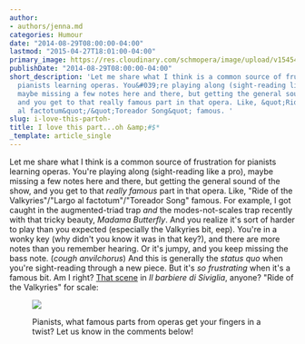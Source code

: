 ```yaml
---
author:
- authors/jenna.md
categories: Humour
date: "2014-08-29T08:00:00-04:00"
lastmod: "2015-04-27T18:01:00-04:00"
primary_image: https://res.cloudinary.com/schmopera/image/upload/v1545409169/media/webhook-uploads/1429219797843/Screen%20Shot%202015-04-16%20at%205.29.26%20PM.png
publishDate: "2014-08-29T08:00:00-04:00"
short_description: 'Let me share what I think is a common source of frustration for
  pianists learning operas. You&#039;re playing along (sight-reading like a pro),
  maybe missing a few notes here and there, but getting the general sound of the show,
  and you get to that really famous part in that opera. Like, &quot;Ride of the Valkyries&quot;/&quot;Largo
  al factotum&quot;/&quot;Toreador Song&quot; famous. '
slug: i-love-this-partoh-
title: I love this part...oh &amp;#$*
_template: article_single
---
```


Let me share what I think is a common source of frustration for pianists learning operas. You're playing along (sight-reading like a pro), maybe missing a few notes here and there, but getting the general sound of the show, and you get to that _really famous_ part in that opera. Like, "Ride of the Valkyries"/"Largo al factotum"/"Toreador Song" famous. For example, I got caught in the augmented-triad trap _and_ the modes-not-scales trap recently with that tricky beauty, _Madama Butterfly_. And you realize it's sort of harder to play than you expected (especially the Valkyries bit, eep). You're in a wonky key (why didn't you know it was in that key?), and there are more notes than you remember hearing. Or it's jumpy, and you keep missing the bass note. (*cough* _anvilchorus_) And this is generally the _status quo_ when you're sight-reading through a new piece. But it's _so frustrating_ when it's a famous bit. Am I right? [That scene](https://www.youtube.com/watch?v=PZzTv0Sb4Zg) in _Il barbiere di Siviglia_, anyone?
"Ride of the Valkyries" for scale:

<figure data-type="image">

![](https://res.cloudinary.com/schmopera/image/upload/v1545409169/media/webhook-uploads/1429213917601/Screen%20Shot%202015-04-16%20at%203.51.12%20PM.png)

Pianists, what famous parts from operas get your fingers in a twist? Let us know in the comments below!
